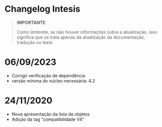 # Changelog Intesis

>**IMPORTANTE**
>
>Como lembrete, se não houver informações sobre a atualização, isso significa que se trata apenas da atualização da documentação, tradução ou texto

# 06/09/2023

- Corrigir verificação de dependência
- versão mínima do núcleo necessária: 4.2

# 24/11/2020

- Nova apresentação da lista de objetos
- Adição da tag "compatibilidade V4"
